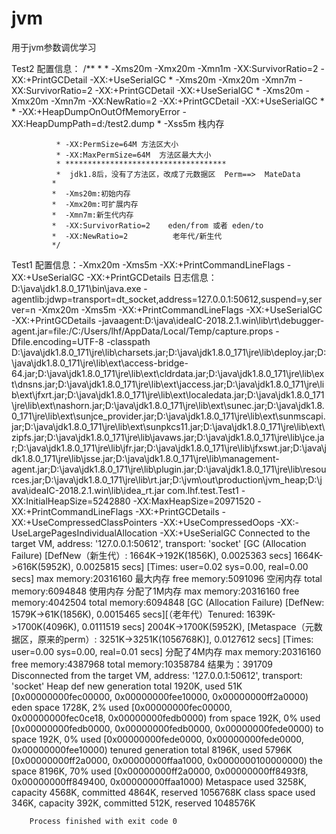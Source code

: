 # jvm
用于jvm参数调优学习

Test2 配置信息：
    /**
             *
             *  -Xms20m -Xmx20m -Xmn1m -XX:SurvivorRatio=2  -XX:+PrintGCDetail   -XX:+UseSerialGC
             *  -Xms20m -Xmx20m -Xmn7m -XX:SurvivorRatio=2  -XX:+PrintGCDetail   -XX:+UseSerialGC
             *  -Xms20m -Xmx20m -Xmn7m -XX:NewRatio=2  -XX:+PrintGCDetail   -XX:+UseSerialGC
             *
             * -XX:+HeapDumpOnOutOfMemoryError  -XX:HeapDumpPath=d:/test2.dump
             * -Xss5m   栈内存

              * -XX:PermSize=64M 方法区大小
              * -XX:MaxPermSize=64M  方法区最大大小
              * ************************************
              *  jdk1.8后，没有了方法区，改成了元数据区  Perm==>  MateData
             *
             *  -Xms20m:初始内存
             *  -Xmx20m:可扩展内存
             *  -Xmn7m:新生代内存
             *  -XX:SurvivorRatio=2    eden/from 或者 eden/to
             *  -XX:NewRatio=2          老年代/新生代
             */

Test1 配置信息：-Xmx20m  -Xms5m -XX:+PrintCommandLineFlags   -XX:+UseSerialGC    -XX:+PrintGCDetails
    日志信息：
        D:\java\jdk1.8.0_171\bin\java.exe -agentlib:jdwp=transport=dt_socket,address=127.0.0.1:50612,suspend=y,server=n -Xmx20m -Xms5m -XX:+PrintCommandLineFlags -XX:+UseSerialGC -XX:+PrintGCDetails -javaagent:D:\java\ideaIC-2018.2.1.win\lib\rt\debugger-agent.jar=file:/C:/Users/lhf/AppData/Local/Temp/capture.props -Dfile.encoding=UTF-8 -classpath D:\java\jdk1.8.0_171\jre\lib\charsets.jar;D:\java\jdk1.8.0_171\jre\lib\deploy.jar;D:\java\jdk1.8.0_171\jre\lib\ext\access-bridge-64.jar;D:\java\jdk1.8.0_171\jre\lib\ext\cldrdata.jar;D:\java\jdk1.8.0_171\jre\lib\ext\dnsns.jar;D:\java\jdk1.8.0_171\jre\lib\ext\jaccess.jar;D:\java\jdk1.8.0_171\jre\lib\ext\jfxrt.jar;D:\java\jdk1.8.0_171\jre\lib\ext\localedata.jar;D:\java\jdk1.8.0_171\jre\lib\ext\nashorn.jar;D:\java\jdk1.8.0_171\jre\lib\ext\sunec.jar;D:\java\jdk1.8.0_171\jre\lib\ext\sunjce_provider.jar;D:\java\jdk1.8.0_171\jre\lib\ext\sunmscapi.jar;D:\java\jdk1.8.0_171\jre\lib\ext\sunpkcs11.jar;D:\java\jdk1.8.0_171\jre\lib\ext\zipfs.jar;D:\java\jdk1.8.0_171\jre\lib\javaws.jar;D:\java\jdk1.8.0_171\jre\lib\jce.jar;D:\java\jdk1.8.0_171\jre\lib\jfr.jar;D:\java\jdk1.8.0_171\jre\lib\jfxswt.jar;D:\java\jdk1.8.0_171\jre\lib\jsse.jar;D:\java\jdk1.8.0_171\jre\lib\management-agent.jar;D:\java\jdk1.8.0_171\jre\lib\plugin.jar;D:\java\jdk1.8.0_171\jre\lib\resources.jar;D:\java\jdk1.8.0_171\jre\lib\rt.jar;D:\jvm\out\production\jvm_heap;D:\java\ideaIC-2018.2.1.win\lib\idea_rt.jar com.lhf.test.Test1
        -XX:InitialHeapSize=5242880 -XX:MaxHeapSize=20971520 -XX:+PrintCommandLineFlags -XX:+PrintGCDetails -XX:+UseCompressedClassPointers -XX:+UseCompressedOops -XX:-UseLargePagesIndividualAllocation -XX:+UseSerialGC
        Connected to the target VM, address: '127.0.0.1:50612', transport: 'socket'
        [GC (Allocation Failure) [DefNew（新生代）: 1664K->192K(1856K), 0.0025363 secs] 1664K->616K(5952K), 0.0025815 secs] [Times: user=0.02 sys=0.00, real=0.00 secs]
        max memory:20316160   最大内存
        free memory:5091096     空闲内存
        total memory:6094848    使用内存
        分配了1M内存
        max memory:20316160
        free memory:4042504
        total memory:6094848
        [GC (Allocation Failure) [DefNew: 1579K->61K(1856K), 0.0015465 secs][（老年代）Tenured: 1639K->1700K(4096K), 0.0111519 secs] 2004K->1700K(5952K), [Metaspace（元数据区，原来的perm）: 3251K->3251K(1056768K)], 0.0127612 secs] [Times: user=0.00 sys=0.00, real=0.01 secs]
        分配了4M内存
        max memory:20316160
        free memory:4387968
        total memory:10358784
        结果为：391709
        Disconnected from the target VM, address: '127.0.0.1:50612', transport: 'socket'
        Heap
         def new generation   total 1920K, used 51K [0x00000000fec00000, 0x00000000fee10000, 0x00000000ff2a0000)
          eden space 1728K,   2% used [0x00000000fec00000, 0x00000000fec0ce18, 0x00000000fedb0000)
          from space 192K,   0% used [0x00000000fedb0000, 0x00000000fedb0000, 0x00000000fede0000)
          to   space 192K,   0% used [0x00000000fede0000, 0x00000000fede0000, 0x00000000fee10000)
         tenured generation   total 8196K, used 5796K [0x00000000ff2a0000, 0x00000000ffaa1000, 0x0000000100000000)
           the space 8196K,  70% used [0x00000000ff2a0000, 0x00000000ff8493f8, 0x00000000ff849400, 0x00000000ffaa1000)
         Metaspace       used 3258K, capacity 4568K, committed 4864K, reserved 1056768K
          class space    used 346K, capacity 392K, committed 512K, reserved 1048576K

        Process finished with exit code 0
